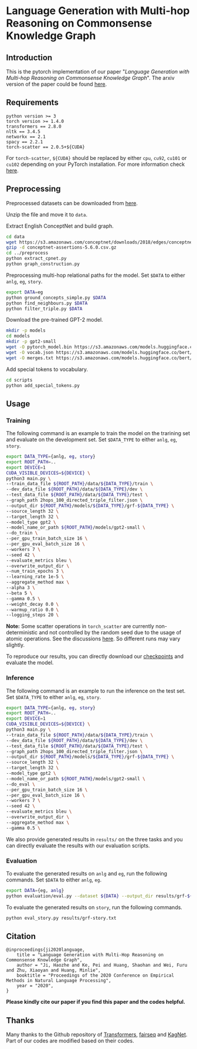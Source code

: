 # Language Generation with Multi-hop Reasoning on Commonsense Knowledge Graph

## Introduction

This is the pytorch implementation of our paper "*Language Generation with Multi-hop Reasoning on Commonsense Knowledge Graph*". 
The arxiv version of the paper could be found [here](https://arxiv.org/pdf/2009.11692.pdf).


## Requirements

```
python version >= 3
torch version >= 1.4.0
transformers == 2.8.0
nltk == 3.4.5
networkx == 2.1
spacy == 2.2.1
torch-scatter == 2.0.5+${CUDA}
```

For `torch-scatter`, `${CUDA}` should be replaced by either `cpu`, `cu92`, `cu101` or `cu102` depending on your PyTorch installation. 
For more information check [here](https://github.com/rusty1s/pytorch_scatter).


## Preprocessing

Preprocessed datasets can be downloaded from [here](https://drive.google.com/file/d/15ckbKsyq5sMU-RJh0n-mB9NgyW1WhTsF/view?usp=sharing).

Unzip the file and move it to `data`.

Extract English ConceptNet and build graph.

```bash
cd data
wget https://s3.amazonaws.com/conceptnet/downloads/2018/edges/conceptnet-assertions-5.6.0.csv.gz
gzip -d conceptnet-assertions-5.6.0.csv.gz
cd ../preprocess
python extract_cpnet.py
python graph_construction.py
```

Preprocessing multi-hop relational paths for the model. Set `$DATA` to either `anlg`, `eg`, `story`.

```bash
export DATA=eg
python ground_concepts_simple.py $DATA
python find_neighbours.py $DATA
python filter_triple.py $DATA
```

Download the pre-trained GPT-2 model.

```bash
mkdir -p models
cd models
mkdir -p gpt2-small
wget -O pytorch_model.bin https://s3.amazonaws.com/models.huggingface.co/bert/gpt2-pytorch_model.bin
wget -O vocab.json https://s3.amazonaws.com/models.huggingface.co/bert/gpt2-vocab.json
wget -O merges.txt https://s3.amazonaws.com/models.huggingface.co/bert/gpt2-merges.txt
```

Add special tokens to vocabulary.

```bash
cd scripts
python add_special_tokens.py
```

## Usage

### Training 

The following command is an example to train the model on the trarining set and evaluate on the development set. Set `$DATA_TYPE` to either `anlg`, `eg`, `story`.

```bash
export DATA_TYPE={anlg, eg, story}
export ROOT_PATH=..
export DEVICE=1
CUDA_VISIBLE_DEVICES=${DEVICE} \
python3 main.py \
--train_data_file ${ROOT_PATH}/data/${DATA_TYPE}/train \
--dev_data_file ${ROOT_PATH}/data/${DATA_TYPE}/dev \
--test_data_file ${ROOT_PATH}/data/${DATA_TYPE}/test \
--graph_path 2hops_100_directed_triple_filter.json \
--output_dir ${ROOT_PATH}/models/${DATA_TYPE}/grf-${DATA_TYPE} \
--source_length 32 \
--target_length 32 \
--model_type gpt2 \
--model_name_or_path ${ROOT_PATH}/models/gpt2-small \
--do_train \
--per_gpu_train_batch_size 16 \
--per_gpu_eval_batch_size 16 \
--workers 7 \
--seed 42 \
--evaluate_metrics bleu \
--overwrite_output_dir \
--num_train_epochs 3 \
--learning_rate 1e-5 \
--aggregate_method max \
--alpha 3 \
--beta 5 \
--gamma 0.5 \
--weight_decay 0.0 \
--warmup_ratio 0.0 \
--logging_steps 20 \
```

**Note:** Some scatter operations in `torch_scatter` are currently non-deterministic and not controlled by the random seed due to the usage of atomic operations. 
See the discussions [here](https://discuss.pytorch.org/t/possible-solution-to-the-reproducibility-issues-using-scatter-add-operation/48989). 
So different runs may vary slightly. 

To reproduce our results, you can directly download our [checkpoints](https://drive.google.com/drive/folders/1yx6WTjR1mXYZ6W7Pd-_MI7XkWfyV78c9?usp=sharing) and evaluate the model.

### Inference

The following command is an example to run the inference on the test set. Set `$DATA_TYPE` to either `anlg`, `eg`, `story`.

```bash
export DATA_TYPE={anlg, eg, story}
export ROOT_PATH=..
export DEVICE=1
CUDA_VISIBLE_DEVICES=${DEVICE} \
python3 main.py \
--train_data_file ${ROOT_PATH}/data/${DATA_TYPE}/train \
--dev_data_file ${ROOT_PATH}/data/${DATA_TYPE}/dev \
--test_data_file ${ROOT_PATH}/data/${DATA_TYPE}/test \
--graph_path 2hops_100_directed_triple_filter.json \
--output_dir ${ROOT_PATH}/models/${DATA_TYPE}/grf-${DATA_TYPE} \
--source_length 32 \
--target_length 32 \
--model_type gpt2 \
--model_name_or_path ${ROOT_PATH}/models/gpt2-small \
--do_eval \
--per_gpu_train_batch_size 16 \
--per_gpu_eval_batch_size 16 \
--workers 7 \
--seed 42 \
--evaluate_metrics bleu \
--overwrite_output_dir \
--aggregate_method max \
--gamma 0.5 \
```

We also provide generated results in `results/` on the three tasks and you can directly evaluate the results with our evaluation scripts.

### Evaluation

To evaluate the generated results on `anlg` and `eg`, run the following commands. Set `$DATA` to either `anlg`, `eg`.

```bash
export DATA={eg, anlg}
python evaluation/eval.py --dataset ${DATA} --output_dir results/grf-${DATA}.txt
```

To evaluate the generated results on `story`, run the following commands.

```bash
python eval_story.py results/grf-story.txt
```

## Citation

```
@inproceedings{ji2020language,
    title = "Language Generation with Multi-Hop Reasoning on Commonsense Knowledge Graph",
    author = "Ji, Haozhe and Ke, Pei and Huang, Shaohan and Wei, Furu and Zhu, Xiaoyan and Huang, Minlie",
    booktitle = "Proceedings of the 2020 Conference on Empirical Methods in Natural Language Processing",
    year = "2020",
}
```

**Please kindly cite our paper if you find this paper and the codes helpful.**

## Thanks

Many thanks to the Github repository of [Transformers](https://github.com/huggingface/transformers), [fairseq](https://github.com/pytorch/fairseq) and [KagNet](https://github.com/INK-USC/KagNet). Part of our codes are modified based on their codes.
